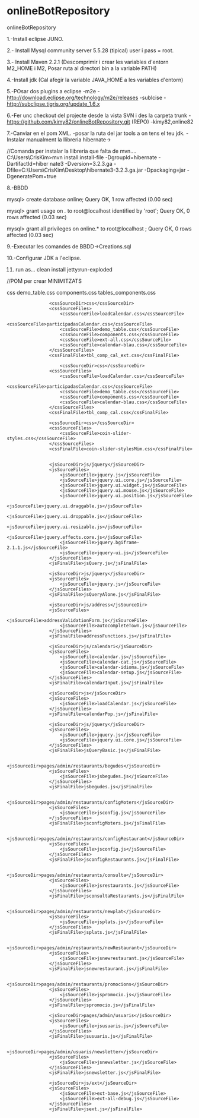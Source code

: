 onlineBotRepository
===================

onlineBotRepository

1.-Install eclipse JUNO.

2.- Install Mysql community server 5.5.28 (tipical) user i pass = root.

3.- Install Maven 2.2.1 (Descomprimir i crear les variables d'entorn M2_HOME i M2, Posar ruta al directori bin a la variable PATH)

4.-Install jdk (Cal afegir la variable JAVA_HOME  a les variables d'entorn)

5.-POsar dos plugins a eclipse
	-m2e - http://download.eclipse.org/technology/m2e/releases
	-sublcise - http://subclipse.tigris.org/update_1.6.x

6.-Fer unc checkout del projecte desde la vista SVN i des la carpeta trunk
	-https://github.com/kimy82/onlineBotRepository.git (REPO)
	-kimy82,online82

7.-Canviar en el pom XML.
	-posar la ruta del jar tools a on tens el teu jdk.
	-Instalar manualment la llibreria hibernate->	 

//Comanda per instalar la llibreria que falta de mvn....
C:\Users\CrisKim>mvn install:install-file -DgroupId=hibernate -DartifactId=hiber
nate3 -Dversion=3.2.3.ga -Dfile=C:\Users\CrisKim\Desktop\hibernate3-3.2.3.ga.jar
 -Dpackaging=jar -DgeneratePom=true
 

8.-BBDD

mysql> create database online;
Query OK, 1 row affected (0.00 sec)

mysql> grant usage on *.* to root@localhost identified by 'root';
Query OK, 0 rows affected (0.03 sec)

mysql> grant all privileges on online.* to root@localhost ;
Query OK, 0 rows affected (0.03 sec)

9.-Executar les comandes de BBDD->Creations.sql

10.-Configurar JDK a l'eclipse.

11. run as... clean install jetty:run-exploded
 
 
 
 //POM per crear MINIMITZATS
 
 
 <cssSourceDir>css</cssSourceDir>
					<cssSourceFiles>
						<cssSourceFile>demo_table.css</cssSourceFile>
						<cssSourceFile>components.css</cssSourceFile>
					</cssSourceFiles>
					<cssFinalFile>tables_components.css</cssFinalFile>
					
					<cssSourceDir>css</cssSourceDir>
					<cssSourceFiles>
						<cssSourceFile>loadCalendar.css</cssSourceFile>
						<cssSourceFile>participadasCalendar.css</cssSourceFile>
						<cssSourceFile>demo_table.css</cssSourceFile>
						<cssSourceFile>components.css</cssSourceFile>
						<cssSourceFile>ext-all.css</cssSourceFile>
						<cssSourceFile>calendar-blau.css</cssSourceFile>
					</cssSourceFiles>
					<cssFinalFile>tbl_comp_cal_ext.css</cssFinalFile>
					
						<cssSourceDir>css</cssSourceDir>
					<cssSourceFiles>
						<cssSourceFile>loadCalendar.css</cssSourceFile>
						<cssSourceFile>participadasCalendar.css</cssSourceFile>
						<cssSourceFile>demo_table.css</cssSourceFile>
						<cssSourceFile>components.css</cssSourceFile>						
						<cssSourceFile>calendar-blau.css</cssSourceFile>
					</cssSourceFiles>
					<cssFinalFile>tbl_comp_cal.css</cssFinalFile>
					
					<cssSourceDir>css</cssSourceDir>
					<cssSourceFiles>
						<cssSourceFile>coin-slider-styles.css</cssSourceFile>						
					</cssSourceFiles>
					<cssFinalFile>coin-slider-stylesMim.css</cssFinalFile>
					
					
					<jsSourceDir>js/jquery</jsSourceDir>
					<jsSourceFiles>
						<jsSourceFile>jquery.js</jsSourceFile>
						<jsSourceFile>jquery.ui.core.js</jsSourceFile>
						<jsSourceFile>jquery.ui.widget.js</jsSourceFile>
						<jsSourceFile>jquery.ui.mouse.js</jsSourceFile>
						<jsSourceFile>jquery.ui.position.js</jsSourceFile>
						<jsSourceFile>jquery.ui.draggable.js</jsSourceFile>
						<jsSourceFile>jquery.ui.droppable.js</jsSourceFile>
						<jsSourceFile>jquery.ui.resizable.js</jsSourceFile>
						<jsSourceFile>jquery.effects.core.js</jsSourceFile>
						<jsSourceFile>jquery.bgiframe-2.1.1.js</jsSourceFile>
						<jsSourceFile>jquery-ui.js</jsSourceFile>
					</jsSourceFiles>
					<jsFinalFile>jsQuery.js</jsFinalFile>
					
					<jsSourceDir>js/jquery</jsSourceDir>
					<jsSourceFiles>
						<jsSourceFile>jquery.js</jsSourceFile>						
					</jsSourceFiles>
					<jsFinalFile>jsQueryAlone.js</jsFinalFile>

					<jsSourceDir>js/address</jsSourceDir>
					<jsSourceFiles>
						<jsSourceFile>addressValidationForm.js</jsSourceFile>
						<jsSourceFile>autocompleteTown.js</jsSourceFile>
					</jsSourceFiles>
					<jsFinalFile>addressFunctions.js</jsFinalFile>

					<jsSourceDir>js/calendari</jsSourceDir>
					<jsSourceFiles>
						<jsSourceFile>calendar.js</jsSourceFile>
						<jsSourceFile>calendar-cat.js</jsSourceFile>
						<jsSourceFile>calendar-idioma.js</jsSourceFile>
						<jsSourceFile>calendar-setup.js</jsSourceFile>
					</jsSourceFiles>
					<jsFinalFile>calendarInput.js</jsFinalFile>

					<jsSourceDir>js</jsSourceDir>
					<jsSourceFiles>
						<jsSourceFile>loadCalendar.js</jsSourceFile>
					</jsSourceFiles>
					<jsFinalFile>calendarPop.js</jsFinalFile>

					<jsSourceDir>js/jquery</jsSourceDir>
					<jsSourceFiles>
						<jsSourceFile>jquery.js</jsSourceFile>
						<jsSourceFile>jquery.ui.core.js</jsSourceFile>
					</jsSourceFiles>
					<jsFinalFile>jsQueryBasic.js</jsFinalFile>

					<jsSourceDir>pages/admin/restaurants/begudes</jsSourceDir>
					<jsSourceFiles>
						<jsSourceFile>jsbegudes.js</jsSourceFile>						
					</jsSourceFiles>
					<jsFinalFile>jsbegudes.js</jsFinalFile>
					
					<jsSourceDir>pages/admin/restaurants/configMoters</jsSourceDir>
					<jsSourceFiles>
						<jsSourceFile>jsconfig.js</jsSourceFile>						
					</jsSourceFiles>
					<jsFinalFile>jsconfigMoters.js</jsFinalFile>
					
					<jsSourceDir>pages/admin/restaurants/configRestaurant</jsSourceDir>
					<jsSourceFiles>
						<jsSourceFile>jsconfig.js</jsSourceFile>						
					</jsSourceFiles>
					<jsFinalFile>jsconfigRestaurants.js</jsFinalFile>
					
					<jsSourceDir>pages/admin/restaurants/consulta</jsSourceDir>
					<jsSourceFiles>
						<jsSourceFile>jsrestaurants.js</jsSourceFile>						
					</jsSourceFiles>
					<jsFinalFile>jsconsultaRestaurants.js</jsFinalFile>
					
					<jsSourceDir>pages/admin/restaurants/newplat</jsSourceDir>
					<jsSourceFiles>
						<jsSourceFile>jsplats.js</jsSourceFile>						
					</jsSourceFiles>
					<jsFinalFile>jsplats.js</jsFinalFile>
					
					<jsSourceDir>pages/admin/restaurants/newRestaurant</jsSourceDir>
					<jsSourceFiles>
						<jsSourceFile>jsnewrestaurant.js</jsSourceFile>						
					</jsSourceFiles>
					<jsFinalFile>jsnewrestaurant.js</jsFinalFile>
					
					<jsSourceDir>pages/admin/restaurants/promocions</jsSourceDir>
					<jsSourceFiles>
						<jsSourceFile>jspromocio.js</jsSourceFile>						
					</jsSourceFiles>
					<jsFinalFile>jspromocio.js</jsFinalFile>
					
					<jsSourceDir>pages/admin/usuaris</jsSourceDir>
					<jsSourceFiles>
						<jsSourceFile>jsusuaris.js</jsSourceFile>						
					</jsSourceFiles>
					<jsFinalFile>jsusuaris.js</jsFinalFile>
					
					<jsSourceDir>pages/admin/usuaris/newsletter</jsSourceDir>
					<jsSourceFiles>
						<jsSourceFile>jsnewsletter.js</jsSourceFile>						
					</jsSourceFiles>
					<jsFinalFile>jsnewsletter.js</jsFinalFile>
					
					<jsSourceDir>js/ext</jsSourceDir>
					<jsSourceFiles>
						<jsSourceFile>ext-base.js</jsSourceFile>						
						<jsSourceFile>ext-all-debug.js</jsSourceFile>
					</jsSourceFiles>
					<jsFinalFile>jsext.js</jsFinalFile>
					

